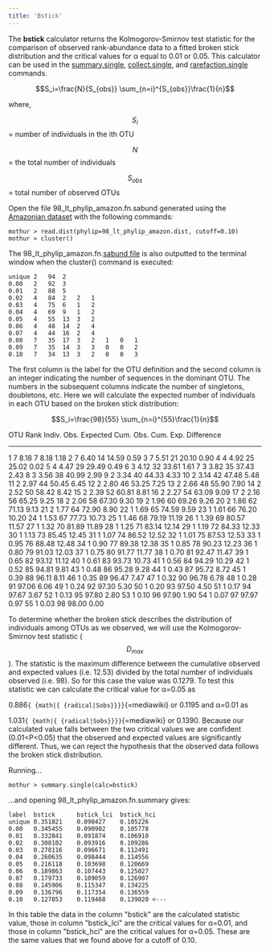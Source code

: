 ```yaml
---
title: 'Bstick'
---
```

The **bstick** calculator returns the
Kolmogorov-Smirnov test statistic for the comparison of observed
rank-abundance data to a fitted broken stick distribution and the
critical values for α equal to 0.01 or 0.05. This calculator can be used
in the [summary.single](summary.single),
[collect.single](collect.single), and
[rarefaction.single](rarefaction.single) commands.

$$S_i=\frac{N}{S_{obs}} \sum_{n=i}^{S_{obs}}\frac{1}{n}$$

where,

$$S_i$$ = number of individuals in the ith OTU

$$N$$ = the total number of individuals

$$S_{obs}$$ = total number of observed OTUs

Open the file 98\_lt\_phylip\_amazon.fn.sabund generated using the [
Amazonian dataset](https://mothur.s3.us-east-2.amazonaws.com/wiki/amazondata.zip) with the following
commands:

    mothur > read.dist(phylip=98_lt_phylip_amazon.dist, cutoff=0.10)
    mothur > cluster()

The 98\_lt\_phylip\_amazon.fn.[sabund file](sabund_file) is
also outputted to the terminal window when the cluster() command is
executed:

    unique 2   94  2   
    0.00   2   92  3   
    0.01   2   88  5   
    0.02   4   84  2   2   1   
    0.03   4   75  6   1   2   
    0.04   4   69  9   1   2   
    0.05   4   55  13  3   2   
    0.06   4   48  14  2   4   
    0.07   4   44  16  2   4   
    0.08   7   35  17  3   2   1   0   1   
    0.09   7   35  14  3   3   0   0   2   
    0.10   7   34  13  3   2   0   0   3   

The first column is the label for the OTU definition and the second
column is an integer indicating the number of sequences in the dominant
OTU. The numbers in the subsequent columns indicate the number of
singletons, doubletons, etc. Here we will calculate the expected number
of individuals in each OTU based on the broken stick distribution:

$$S_i=\frac{98}{55} \sum_{n=i}^{55}\frac{1}{n}$$

  OTU Rank   Indiv. Obs.   Expected   Cum. Obs.   Cum. Exp.   Difference
  ---------- ------------- ---------- ----------- ----------- ------------
  1          7             8.18       7           8.18        1.18
  2          7             6.40       14          14.59       0.59
  3          7             5.51       21          20.10       0.90
  4          4             4.92       25          25.02       0.02
  5          4             4.47       29          29.49       0.49
  6          3             4.12       32          33.61       1.61
  7          3             3.82       35          37.43       2.43
  8          3             3.56       38          40.99       2.99
  9          2             3.34       40          44.33       4.33
  10         2             3.14       42          47.48       5.48
  11         2             2.97       44          50.45       6.45
  12         2             2.80       46          53.25       7.25
  13         2             2.66       48          55.90       7.90
  14         2             2.52       50          58.42       8.42
  15         2             2.39       52          60.81       8.81
  16         2             2.27       54          63.09       9.09
  17         2             2.16       56          65.25       9.25
  18         2             2.06       58          67.30       9.30
  19         2             1.96       60          69.26       9.26
  20         2             1.86       62          71.13       9.13
  21         2             1.77       64          72.90       8.90
  22         1             1.69       65          74.59       9.59
  23         1             1.61       66          76.20       10.20
  24         1             1.53       67          77.73       10.73
  25         1             1.46       68          79.19       11.19
  26         1             1.39       69          80.57       11.57
  27         1             1.32       70          81.89       11.89
  28         1             1.25       71          83.14       12.14
  29         1             1.19       72          84.33       12.33
  30         1             1.13       73          85.45       12.45
  31         1             1.07       74          86.52       12.52
  32         1             1.01       75          87.53       12.53
  33         1             0.95       76          88.48       12.48
  34         1             0.90       77          89.38       12.38
  35         1             0.85       78          90.23       12.23
  36         1             0.80       79          91.03       12.03
  37         1             0.75       80          91.77       11.77
  38         1             0.70       81          92.47       11.47
  39         1             0.65       82          93.12       11.12
  40         1             0.61       83          93.73       10.73
  41         1             0.56       84          94.29       10.29
  42         1             0.52       85          94.81       9.81
  43         1             0.48       86          95.28       9.28
  44         1             0.43       87          95.72       8.72
  45         1             0.39       88          96.11       8.11
  46         1             0.35       89          96.47       7.47
  47         1             0.32       90          96.78       6.78
  48         1             0.28       91          97.06       6.06
  49         1             0.24       92          97.30       5.30
  50         1             0.20       93          97.50       4.50
  51         1             0.17       94          97.67       3.67
  52         1             0.13       95          97.80       2.80
  53         1             0.10       96          97.90       1.90
  54         1             0.07       97          97.97       0.97
  55         1             0.03       98          98.00       0.00

To determine whether the broken stick describes the distribution of
individuals among OTUs as we observed, we will use the
Kolmogorov-Smirnov test statistic ($$D_{max}$$). The statistic is the
maximum difference between the cumulative observed and expected values
(i.e. 12.53) divided by the total number of individuals observed (i.e.
98). So for this case the value was 0.1279. To test this statistic we
can calculate the critical value for α=0.05 as

0\.886`{ {math|{ {radical|Sobs}}}}`{=mediawiki} or 0.1195 and α=0.01 as

1\.031`{ {math|{ {radical|Sobs}}}}`{=mediawiki} or 0.1390. Because our
calculated value falls between the two critical values we are confident
(0.01\<P\<0.05) that the observed and expected values are significantly
different. Thus, we can reject the hypothesis that the observed data
follows the broken stick distribution.

Running\...

    mothur > summary.single(calc=bstick)

\...and opening 98\_lt\_phylip\_amazon.fn.summary gives:

    label  bstick      bstick_lci  bstick_hci
    unique 0.351821    0.090427    0.105226
    0.00   0.345455    0.090902    0.105778
    0.01   0.332841    0.091874    0.106910
    0.02   0.308102    0.093916    0.109286
    0.03   0.278116    0.096671    0.112491
    0.04   0.260635    0.098444    0.114556
    0.05   0.216118    0.103698    0.120669
    0.06   0.189863    0.107443    0.125027
    0.07   0.179733    0.109059    0.126907
    0.08   0.145906    0.115347    0.134225
    0.09   0.136796    0.117354    0.136559
    0.10   0.127853    0.119468    0.139020 <---

In this table the data in the column \"bstick\" are the calculated
statistic value, those in column \"bstick\_lci\" are the critical values
for α=0.01, and those in column \"bstick\_hci\" are the critical values
for α=0.05. These are the same values that we found above for a cutoff
of 0.10.
